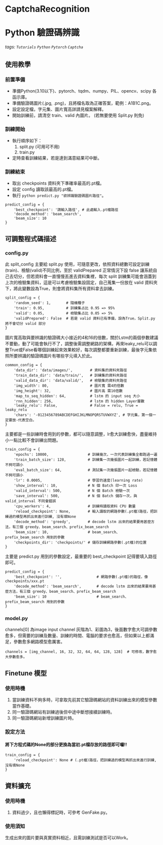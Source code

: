 # CaptchaRecognition
# Python 驗證碼辨識
###### tags: `Tutorials` `Python` `Pytorch` `Captcha`

## 使用教學

### 前置準備
* 準備Python(3.10以下)、pytorch、tqdm、numpy、PIL、opencv、scipy 各函示庫。
* 準備驗證碼圖片(.jpg, .png)，且將檔名取為正確答案，範例：A1B1C.png。
* 設定設定檔，字元集、圖片寬高詳請見檔案解釋。
* 開始訓練前，請清空 train、valid 內圖片。 (若無要使用 <span>Split.py</span> 則免)
### 訓練開始
* 執行順序如下：
    1. <span>split.py</span> (可用可不用)
    2. <span>train.py</span>
* 定時查看訓練結果，若是達到滿意結果可中斷。
### 訓練結束
* 取出 checkpoints 資料夾下準確率最高的.pt檔。
* 設定 config 讀取該最高的.pt檔。
* 執行 ``python predict.py "欲辨識驗證碼圖片路徑"``。

```python=43
predict_config = {
    'best_checkpoint': '請輸入路徑', # 此處輸入.pt檔路徑
    'decode_method': 'beam_search',
    'beam_size': 10
}
```


## 可調整程式碼描述
### <span>config.py</span>

此 split_config 主要給 <span>split.py</span> 使用，可隨意更改，依照資料總數可設定訓練(train)、檢驗(valid)不同比例，至於 validPrepared 正常情況下設 false 讓系統自己去切分，但若資料會一直慢慢丟進去資料集裡，每次 split 訓練集可能會涵蓋到上次的檢驗集資料，這是可以考慮檢驗集設固定，自己蒐集一份放在 valid 資料夾下，將此變數設為True，則會將資料集所有資料拿去訓練。

```python=1
split_config = {
    'random_seed': 1,       # 隨機種子
    'train': 0.95,          # 訓練集占比 0.95 => 95%
    'valid': 0.05,          # 檢驗集占比 0.05 => 5%
    'validPrepared': False  # 若是 valid 資料已有準備，設為True，Split.py 將不會切分 valid 部分
}
```

圖片寬高取與要辨識的驗證碼大小接近的4和16的倍數，關於Lstm的兩個參數建議不要動，動了可能會執行不了，調整後需調整網路的架構，再來leaky_relu可以調整True或False看哪個訓練起來效果較好，每次調整都要重新訓練，最後字元集依照所要辨識的驗證碼圖片有哪些字元填入於此。

```python=8
common_config = {
    'data_dir': 'data/images/',        # 資料集的資料夾路徑
    'train_data_dir': 'data/train/',   # 訓練集的資料夾路徑
    'valid_data_dir': 'data/valid/',   # 檢驗集的資料夾路徑
    'img_width': 80,                   # 圖片寬 需4的倍數
    'img_height': 32,                  # 圖片高 需16倍數
    'map_to_seq_hidden': 64,           # lstm 的 input seq 大小
    'rnn_hidden': 256,                 # lstm 的 hidden Layer層數
    'leaky_relu': False,               # False = relu, True = leaky_relu
    'chars': '-0123456789ABCDEFGHIJKLMNOPQRSTUVWXYZ', # 字元集，第一個一定要放-代表空白。
}
```

主要都是一些訓練時會用到的參數，都可以隨意調整，lr愈大訓練愈快，盡量維持小一點比較不會訓練出問題。

```python=20
train_config = {
    'epochs': 10000,                  # 訓練幾次，一次代表訓練集全都跑過一遍
    'train_batch_size': 128,          # 訓練集一次幾張圖片一起訓練，若記憶體不夠可調小
    'eval_batch_size': 64,            # 測試集一次幾張圖片一起檢驗，若記憶體不夠可調小
    'lr': 0.0005,                     # 學習的速度(learning rate)
    'show_interval': 10,              # N 個 Batch 印一次 Loss
    'valid_interval': 500,            # N 個 Batch 檢驗一次
    'save_interval': 500,             # N 個 Batch 儲存一次，與 valid_interval 不同會錯誤
    'cpu_workers': 4,                 # 訓練時讀取資料 CPU 數量
    'reload_checkpoint': None,        # 輸入讀取的網路參數(.pt檔)路徑，把訓練過的模型再抓出來進行訓練, 沒有填None
    'decode_method': 'greedy',        # decode lstm 出來的結果要用甚麼方法，有三個 greedy、beam_search、prefix_beam_search
    'beam_size': 10,                  # beam_search、prefix_beam_search 用到的參數
    'checkpoints_dir': 'checkpoints/' # 儲存訓練網路參數(.pt檔)的位置
}
```

主要是 <span>predict.py</span> 用到的參數設定，最重要的 best_checkpoint 記得要填入路徑即可。

```python=36
predict_config = {
    'best_checkpoint': '',                # 網路參數(.pt檔)的路徑，像checkpoints/xxx.pt
    'decode_method': 'beam_search',       # decode lstm 出來的結果要用甚麼方法，有三個 greedy、beam_search、prefix_beam_search
    'beam_size': 10                       # beam_search、prefix_beam_search 用到的參數
}
```

### <span>model.py</span>

channels[0] 為image input channel 灰階為1、彩圖為3，後面數字愈大可調參數愈多，但需要的訓練及數量、訓練的時間、電腦的要求也愈高，但如果以上都滿足，參數愈多網路模型愈厲害。

```python=24
channels = [img_channel, 16, 32, 32, 64, 64, 128, 128]  # 可修改，數字愈大參數愈多。
```

## Finetune 模型

### 使用時機

1. 當訓練資料不夠多時，可拿取先前其它驗證碼網站的資料訓練出來的模型參數當作基礎。
2. 同一驗證碼網站有訓練過後但中途中斷想接續訓練時。
3. 同一驗證碼網站新增訓練圖片時。

### 設定方法
#### 將下方程式碼的None的部分更換為當初.pt檔存放的路徑即可囉!!
``` python=1
train_config = {
    'reload_checkpoint': None # (.pt檔)路徑，把訓練過的模型再抓出來進行訓練, 沒有填None
}
```

## 資料擴充

### 使用時機
1. 資料過少，且也懶得標記時，可參考 <span>GenFake.py</span>。

### 使用須知
生成出來的圖片要與真實資料相近，且需訓練測試是否可以Work。










